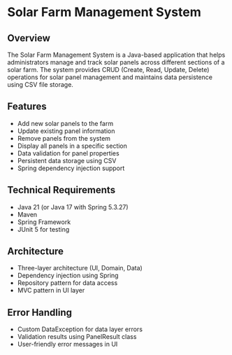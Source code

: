 # Solar Farm Management System

## Overview
The Solar Farm Management System is a Java-based application that helps administrators manage and track solar panels across different sections of a solar farm. The system provides CRUD (Create, Read, Update, Delete) operations for solar panel management and maintains data persistence using CSV file storage.


## Features
- Add new solar panels to the farm
- Update existing panel information
- Remove panels from the system
- Display all panels in a specific section
- Data validation for panel properties
- Persistent data storage using CSV
- Spring dependency injection support

## Technical Requirements
- Java 21 (or Java 17 with Spring 5.3.27)
- Maven
- Spring Framework
- JUnit 5 for testing

## Architecture
- Three-layer architecture (UI, Domain, Data)
- Dependency injection using Spring
- Repository pattern for data access
- MVC pattern in UI layer

## Error Handling
- Custom DataException for data layer errors
- Validation results using PanelResult class
- User-friendly error messages in UI
  
